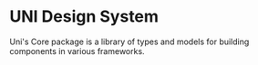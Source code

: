 # UNI Design System

Uni's Core package is a library of types and models for building components in various frameworks.

